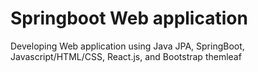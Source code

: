 # Springboot Web application 
Developing Web application using Java JPA, SpringBoot, Javascript/HTML/CSS, React.js, and Bootstrap themleaf
